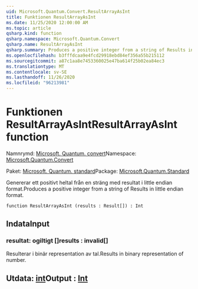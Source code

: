 ```yaml
---
uid: Microsoft.Quantum.Convert.ResultArrayAsInt
title: Funktionen ResultArrayAsInt
ms.date: 11/25/2020 12:00:00 AM
ms.topic: article
qsharp.kind: function
qsharp.namespace: Microsoft.Quantum.Convert
qsharp.name: ResultArrayAsInt
qsharp.summary: Produces a positive integer from a string of Results in little endian format.
ms.openlocfilehash: b3fffdcaa9e4fcd29918ebd84ef356a55b215112
ms.sourcegitcommit: a87c1aa8e7453360025e47ba614f25b02ea84ec3
ms.translationtype: MT
ms.contentlocale: sv-SE
ms.lasthandoff: 11/26/2020
ms.locfileid: "96213981"
---
```

# <a name="resultarrayasint-function"></a><span data-ttu-id="89827-102">Funktionen ResultArrayAsInt</span><span class="sxs-lookup"><span data-stu-id="89827-102">ResultArrayAsInt function</span></span>

<span data-ttu-id="89827-103">Namnrymd: [Microsoft. Quantum. convert](xref:Microsoft.Quantum.Convert)</span><span class="sxs-lookup"><span data-stu-id="89827-103">Namespace: [Microsoft.Quantum.Convert](xref:Microsoft.Quantum.Convert)</span></span>

<span data-ttu-id="89827-104">Paket: [Microsoft. Quantum. standard](https://nuget.org/packages/Microsoft.Quantum.Standard)</span><span class="sxs-lookup"><span data-stu-id="89827-104">Package: [Microsoft.Quantum.Standard](https://nuget.org/packages/Microsoft.Quantum.Standard)</span></span>


<span data-ttu-id="89827-105">Genererar ett positivt heltal från en sträng med resultat i little endian format.</span><span class="sxs-lookup"><span data-stu-id="89827-105">Produces a positive integer from a string of Results in little endian format.</span></span>

```qsharp
function ResultArrayAsInt (results : Result[]) : Int
```


## <a name="input"></a><span data-ttu-id="89827-106">Indata</span><span class="sxs-lookup"><span data-stu-id="89827-106">Input</span></span>

### <a name="results--__invalidresult__"></a><span data-ttu-id="89827-107">resultat: __ogiltigt <Result>__[]</span><span class="sxs-lookup"><span data-stu-id="89827-107">results : __invalid<Result>__[]</span></span>

<span data-ttu-id="89827-108">Resulterar i binär representation av tal.</span><span class="sxs-lookup"><span data-stu-id="89827-108">Results in binary representation of number.</span></span>



## <a name="output--int"></a><span data-ttu-id="89827-109">Utdata: [int](xref:microsoft.quantum.lang-ref.int)</span><span class="sxs-lookup"><span data-stu-id="89827-109">Output : [Int](xref:microsoft.quantum.lang-ref.int)</span></span>

